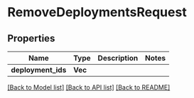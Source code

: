 # RemoveDeploymentsRequest

## Properties

Name | Type | Description | Notes
------------ | ------------- | ------------- | -------------
**deployment_ids** | **Vec<String>** |  | 

[[Back to Model list]](../README.md#documentation-for-models) [[Back to API list]](../README.md#documentation-for-api-endpoints) [[Back to README]](../README.md)


